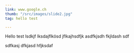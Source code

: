 ```yaml
---
link: www.google.ch
thumb: "/src/images/slide2.jpg"
tag: hello test

---
```

Hello test lsdkjf lksdajflkösd jflkajhsdfjk asdfkjsdh fkjldash sdf

 sdfkasj dfkjasd hfjksdaf